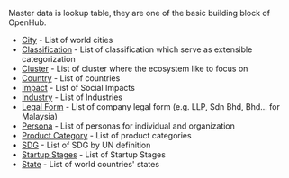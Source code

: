 Master data is lookup table, they are one of the basic building block of OpenHub. 

  * [City](Master-Data-City) - List of world cities
  * [Classification](Master-Data-Classification) - List of classification which serve as extensible categorization
  * [Cluster](Master-Data-Cluster) - List of cluster where the ecosystem like to focus on
  * [Country](Master-Data-Country) - List of countries
  * [Impact](Master-Data-Impact) - List of Social Impacts
  * [Industry](Master-Data-Industry) - List of Industries
  * [Legal Form](Master-Data-Legal-Form) - List of company legal form (e.g. LLP, Sdn Bhd, Bhd... for Malaysia)
  * [Persona](Master-Data-Persona) - List of personas for individual and organization
  * [Product Category](Master-Data-Product-Category) - List of product categories
  * [SDG](Master-Data-SDG) - List of SDG by UN definition
  * [Startup Stages](Master-Data-Startup-Stages) - List of Startup Stages
  * [State](Master-Data-State) - List of world countries' states